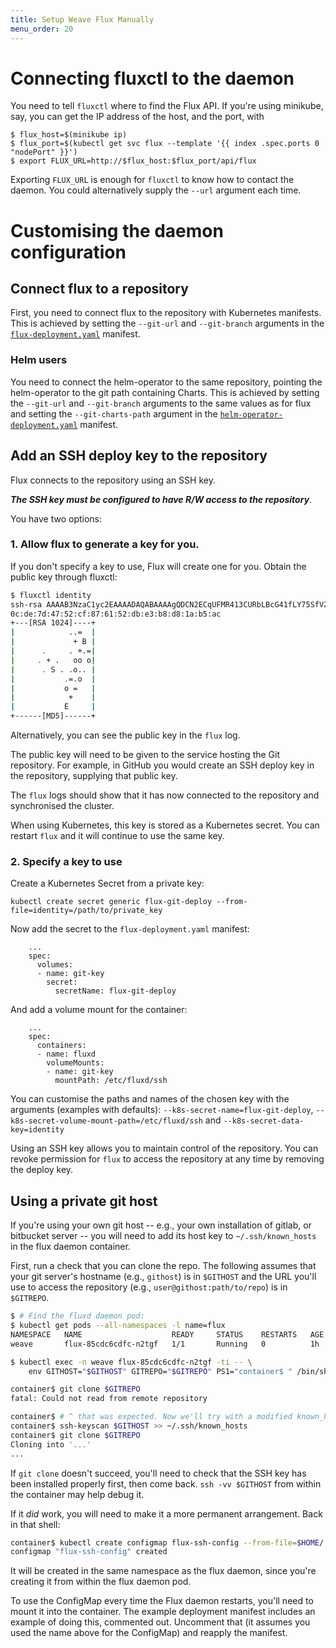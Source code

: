 ```yaml
---
title: Setup Weave Flux Manually
menu_order: 20
---
```


# Connecting fluxctl to the daemon

You need to tell `fluxctl` where to find the Flux API. If you're using
minikube, say, you can get the IP address of the host, and the port,
with

```
$ flux_host=$(minikube ip)
$ flux_port=$(kubectl get svc flux --template '{{ index .spec.ports 0 "nodePort" }}')
$ export FLUX_URL=http://$flux_host:$flux_port/api/flux
```

Exporting `FLUX_URL` is enough for `fluxctl` to know how to contact
the daemon. You could alternatively supply the `--url` argument each
time.

# Customising the daemon configuration

## Connect flux to a repository

First, you need to connect flux to the repository with Kubernetes
manifests. This is achieved by setting the `--git-url` and
`--git-branch` arguments in the
[`flux-deployment.yaml`](../../deploy/flux-deployment.yaml) manifest.

### Helm users

You need to connect the helm-operator to the same repository, pointing
the helm-operator to the git path containing Charts. This is achieved by
setting the `--git-url` and `--git-branch` arguments to the same values
as for flux and setting the `--git-charts-path` argument in the
[`helm-operator-deployment.yaml`](../../deploy-helm/helm-operator-deployment.yaml)
manifest.

## Add an SSH deploy key to the repository

Flux connects to the repository using an SSH key.

***The SSH key must be configured to have R/W access to the repository***.
 
You have two options:

### 1. Allow flux to generate a key for you.

If you don't specify a key to use, Flux will create one for you. Obtain
the public key through fluxctl:

```sh
$ fluxctl identity
ssh-rsa AAAAB3NzaC1yc2EAAAADAQABAAAAgQDCN2ECqUFMR413CURbLBcG41fLY75SfVZCd3LCsJBClVlEcMk4lwXxA3X4jowpv2v4Jw2qqiWKJepBf2UweBLmbWYicHc6yboj5o297//+ov0qGt/uRuexMN7WUx6c93VFGV7Pjd60Yilb6GSF8B39iEVq7GQUC1OZRgQnKZWLSQ==
0c:de:7d:47:52:cf:87:61:52:db:e3:b8:d8:1a:b5:ac
+---[RSA 1024]----+
|            ..=  |
|             + B |
|      .     . +.=|
|     . + .   oo o|
|      . S . .o.. |
|           .=.o  |
|           o =   |
|            +    |
|           E     |
+------[MD5]------+
```

Alternatively, you can see the public key in the `flux` log.

The public key will need to be given to the service hosting the Git
repository. For example, in GitHub you would create an SSH deploy key
in the repository, supplying that public key.

The `flux` logs should show that it has now connected to the
repository and synchronised the cluster.

When using Kubernetes, this key is stored as a Kubernetes secret. You
can restart `flux` and it will continue to use the same key.

### 2. Specify a key to use

Create a Kubernetes Secret from a private key:

```
kubectl create secret generic flux-git-deploy --from-file=identity=/path/to/private_key
```

Now add the secret to the `flux-deployment.yaml` manifest:

```
    ...
    spec:
      volumes:
      - name: git-key
        secret:
          secretName: flux-git-deploy
```

And add a volume mount for the container:

```
    ...
    spec:
      containers:
      - name: fluxd
        volumeMounts:
        - name: git-key
          mountPath: /etc/fluxd/ssh
```

You can customise the paths and names of the chosen key with the
arguments (examples with defaults): `--k8s-secret-name=flux-git-deploy`,
`--k8s-secret-volume-mount-path=/etc/fluxd/ssh` and
`--k8s-secret-data-key=identity`

Using an SSH key allows you to maintain control of the repository. You
can revoke permission for `flux` to access the repository at any time
by removing the deploy key.

## Using a private git host

If you're using your own git host -- e.g., your own installation of
gitlab, or bitbucket server -- you will need to add its host key to
`~/.ssh/known_hosts` in the flux daemon container.

First, run a check that you can clone the repo. The following assumes
that your git server's hostname (e.g., `githost`) is in `$GITHOST` and
the URL you'll use to access the repository (e.g.,
`user@githost:path/to/repo`) is in `$GITREPO`.

```sh
$ # Find the fluxd daemon pod:
$ kubectl get pods --all-namespaces -l name=flux
NAMESPACE   NAME                    READY     STATUS    RESTARTS   AGE
weave       flux-85cdc6cdfc-n2tgf   1/1       Running   0          1h

$ kubectl exec -n weave flux-85cdc6cdfc-n2tgf -ti -- \
    env GITHOST="$GITHOST" GITREPO="$GITREPO" PS1="container$ " /bin/sh

container$ git clone $GITREPO
fatal: Could not read from remote repository

container$ # ^ that was expected. Now we'll try with a modified known_hosts
container$ ssh-keyscan $GITHOST >> ~/.ssh/known_hosts
container$ git clone $GITREPO
Cloning into '...'
...
```

If `git clone` doesn't succeed, you'll need to check that the SSH key
has been installed properly first, then come back. `ssh -vv $GITHOST`
from within the container may help debug it.

If it _did_ work, you will need to make it a more permanent
arrangement. Back in that shell:

```sh
container$ kubectl create configmap flux-ssh-config --from-file=$HOME/.ssh/known_hosts
configmap "flux-ssh-config" created
```

It will be created in the same namespace as the flux daemon, since
you're creating it from within the flux daemon pod.

To use the ConfigMap every time the Flux daemon restarts, you'll need
to mount it into the container. The example deployment manifest
includes an example of doing this, commented out. Uncomment that (it
assumes you used the name above for the ConfigMap) and reapply the
manifest.
